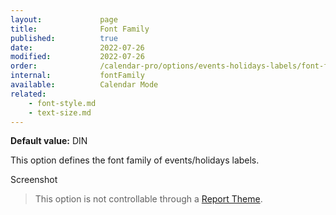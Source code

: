 ```yaml
---
layout:             page
title:              Font Family
published:          true
date:               2022-07-26
modified:           2022-07-26
order:              /calendar-pro/options/events-holidays-labels/font-family
internal:           fontFamily
available:          Calendar Mode
related:
    - font-style.md
    - text-size.md
---
```

**Default value:** DIN

This option defines the font family of events/holidays labels.  

<todo>Screenshot</todo>

> This option is not controllable through a [Report Theme](../../features/themes.md).